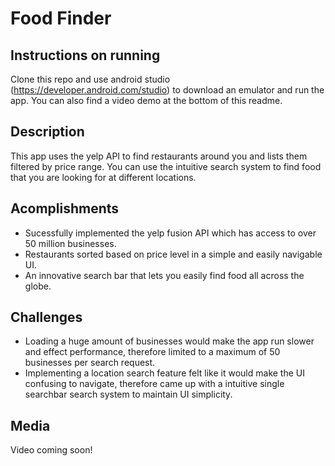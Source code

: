 # Food Finder 

## Instructions on running

Clone this repo and use android studio (https://developer.android.com/studio) to download an emulator and run the app. You can also find a video demo at the bottom of this readme.


## Description

This app uses the yelp API to find restaurants around you and lists them filtered by price range. You can use the intuitive search system to find food that you are looking for at different locations.

## Acomplishments

- Sucessfully implemented the yelp fusion API which has access to over 50 million businesses.
- Restaurants sorted based on price level in a simple and easily navigable UI.
- An innovative search bar that lets you easily find food all across the globe.

## Challenges

- Loading a huge amount of businesses would make the app run slower and effect performance, therefore limited to a maximum of 50 businesses per search request.
- Implementing a location search feature felt like it would make the UI confusing to navigate, therefore came up with a intuitive single searchbar search system to maintain UI simplicity.

## Media

Video coming soon!
